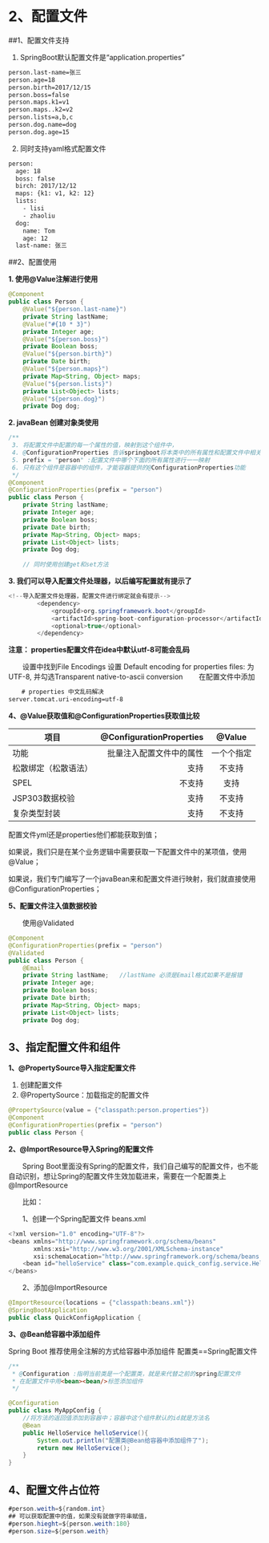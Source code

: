 # 2、配置文件

##1、配置文件支持

 1. SpringBoot默认配置文件是“application.properties”
```xml
person.last-name=张三
person.age=18
person.birth=2017/12/15
person.boss=false
person.maps.k1=v1
person.maps..k2=v2
person.lists=a,b,c
person.dog.name=dog
person.dog.age=15
```
 2. 同时支持yaml格式配置文件
 
```xml
person:
  age: 18
  boss: false
  birch: 2017/12/12
  maps: {k1: v1, k2: 12}
  lists:
    - lisi
    - zhaoliu
  dog:
    name: Tom
    age: 12
  last-name: 张三
```
##2、配置使用

 **1. 使用@Value注解进行使用**
```java
@Component
public class Person {
    @Value("${person.last-name}")
    private String lastName;
    @Value("#{10 * 3}")
    private Integer age;
    @Value("${person.boss}")
    private Boolean boss;
    @Value("${person.birth}")
    private Date birth;
    @Value("${person.maps}")
    private Map<String, Object> maps;
    @Value("${person.lists}")
    private List<Object> lists;
    @Value("${person.dog}")
    private Dog dog;
```

 **2. javaBean 创建对象类使用**
```java
/**
 3. 将配置文件中配置的每一个属性的值，映射到这个组件中，
 4. @ConfigurationProperties 告诉springboot将本类中的所有属性和配置文件中相关的配置进行绑定；
 5. prefix = "person" :配置文件中哪个下面的所有属性进行一一映射
 6. 只有这个组件是容器中的组件，才能容器提供的@ConfigurationProperties功能
 */
@Component
@ConfigurationProperties(prefix = "person")
public class Person {
    private String lastName;
    private Integer age;
    private Boolean boss;
    private Date birth;
    private Map<String, Object> maps;
    private List<Object> lists;
    private Dog dog;
    
    // 同时使用创建get和set方法
```
**3. 我们可以导入配置文件处理器，以后编写配置就有提示了**
```java
<!--导入配置文件处理器，配置文件进行绑定就会有提示-->
        <dependency>
            <groupId>org.springframework.boot</groupId>
            <artifactId>spring-boot-configuration-processor</artifactId>
            <optional>true</optional>
        </dependency>
```

**注意： properties配置文件在idea中默认utf-8可能会乱码**

　　设置中找到File Encodings 设置 Default encoding for properties files: 为UTF-8, 并勾选Transparent native-to-ascii conversion
　　在配置文件中添加
```xml
　  # properties 中文乱码解决
server.tomcat.uri-encoding=utf-8
```
**4、@Value获取值和@ConfigurationProperties获取值比较** 

| 项目        | @ConfigurationProperties   |  @Value  |
| --------   | -----:  | :----:  |
| 功能     | 批量注入配置文件中的属性 |   一个个指定  |
| 松散绑定（松散语法） |   支持   |  不支持   |
| SPEL        |    不支持    |  支持  |
| JSP303数据校验 |   支持    |  不支持  |
| 复杂类型封装        |    支持    |  不支持  |

配置文件yml还是properties他们都能获取到值；

如果说，我们只是在某个业务逻辑中需要获取一下配置文件中的某项值，使用@Value；

如果说，我们专门编写了一个javaBean来和配置文件进行映射，我们就直接使用@ConfigurationProperties；

**5、配置文件注入值数据校验**

　　使用@Validated 
```java
@Component
@ConfigurationProperties(prefix = "person")
@Validated
public class Person {
    @Email
    private String lastName;   //lastName 必须是Email格式如果不是报错
    private Integer age;
    private Boolean boss;
    private Date birth;
    private Map<String, Object> maps;
    private List<Object> lists;
    private Dog dog;
```
## 3、指定配置文件和组件

**1、@PropertySource导入指定配置文件**

 1. 创建配置文件
 2. @PropertySource：加载指定的配置文件
```java
@PropertySource(value = {"classpath:person.properties"})
@Component
@ConfigurationProperties(prefix = "person")
public class Person {
```

**2、@ImportResource导入Spring的配置文件**

　　Spring Boot里面没有Spring的配置文件，我们自己编写的配置文件，也不能自动识别，想让Spring的配置文件生效加载进来，需要在一个配置类上@ImportResource

　　比如：

　　1、创建一个Spring配置文件 beans.xml
```java
<?xml version="1.0" encoding="UTF-8"?>
<beans xmlns="http://www.springframework.org/schema/beans"
       xmlns:xsi="http://www.w3.org/2001/XMLSchema-instance"
       xsi:schemaLocation="http://www.springframework.org/schema/beans http://www.springframework.org/schema/beans/spring-beans.xsd">
    <bean id="helloService" class="com.example.quick_config.service.HelloService"></bean>
</beans>
```

　　2、添加@ImportResource
```java
@ImportResource(locations = {"classpath:beans.xml"})
@SpringBootApplication
public class QuickConfigApplication {
```

**3、@Bean给容器中添加组件**

Spring Boot 推荐使用全注解的方式给容器中添加组件
配置类==Spring配置文件
```java
/**
 * @Configuration :指明当前类是一个配置类，就是来代替之前的spring配置文件
 * 在配置文件中用<bean><bean/>标签添加组件
 */

@Configuration
public class MyAppConfig {
    //将方法的返回值添加到容器中；容器中这个组件默认的id就是方法名
    @Bean
    public HelloService helloService(){
        System.out.println("配置类@Bean给容器中添加组件了");
        return new HelloService();
    }
}
```
## 4、配置文件占位符

```java
#person.weith=${random.int}
## 可以获取配置中的值，如果没有就做字符串赋值，
#person.hieght=${person.weith:180}
#person.size=${person.weith}
```

